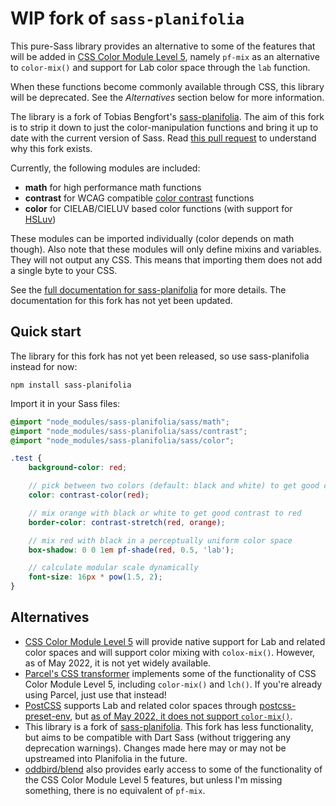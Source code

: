 # WIP fork of `sass-planifolia`

This pure-Sass library provides an alternative to some of the features that will be added in [CSS Color Module Level 5](https://www.w3.org/TR/css-color-5/), namely `pf-mix` as an alternative to `color-mix()` and support for Lab color space through the `lab` function.

When these functions become commonly available through CSS, this library will be deprecated. See the *Alternatives* section below for more information.

The library is a fork of Tobias Bengfort's [sass-planifolia](https://github.com/xi/sass-planifolia/). The aim of this fork is to strip it down to just the color-manipulation functions and bring it up to date with the current version of Sass. Read [this pull request](https://github.com/xi/sass-planifolia/pull/6) to understand why this fork exists.

Currently, the following modules are included:

-   **math** for high performance math functions
-   **contrast** for WCAG compatible [color
    contrast](https://www.w3.org/TR/WCAG20/#contrast-ratiodef) functions
-   **color** for CIELAB/CIELUV based color functions (with support for
    [HSLuv](http://www.hsluv.org/))

These modules can be imported individually (color depends on math though).
Also note that these modules will only define mixins and variables. They will
not output any CSS. This means that importing them does not add a single byte
to your CSS.

See the [full documentation for sass-planifolia](https://xi.github.io/sass-planifolia/) for more details. The documentation for this fork has not yet been updated.

## Quick start

The library for this fork has not yet been released, so use sass-planifolia instead for now:

    npm install sass-planifolia

Import it in your Sass files:

```scss
@import "node_modules/sass-planifolia/sass/math";
@import "node_modules/sass-planifolia/sass/contrast";
@import "node_modules/sass-planifolia/sass/color";

.test {
    background-color: red;

    // pick between two colors (default: black and white) to get good contrast
    color: contrast-color(red);

    // mix orange with black or white to get good contrast to red
    border-color: contrast-stretch(red, orange);

    // mix red with black in a perceptually uniform color space
    box-shadow: 0 0 1em pf-shade(red, 0.5, 'lab');

    // calculate modular scale dynamically
    font-size: 16px * pow(1.5, 2);
}
```

## Alternatives

- [CSS Color Module Level 5](https://www.w3.org/TR/css-color-5/) will provide native support for Lab and related color spaces and will support color mixing with `colox-mix()`. However, as of May 2022, it is not yet widely available.
- [Parcel's CSS transformer](https://github.com/parcel-bundler/parcel-css) implements some of the functionality of CSS Color Module Level 5, including `color-mix()` and `lch()`. If you're already using Parcel, just use that instead!
- [PostCSS](https://postcss.org/) supports Lab and related color spaces through [postcss-preset-env](https://github.com/csstools/postcss-plugins/tree/main/plugin-packs/postcss-preset-env), but [as of May 2022, it does not support `color-mix()`](https://github.com/csstools/postcss-plugins/issues/177).
- This library is a fork of [sass-planifolia](https://github.com/xi/sass-planifolia/). This fork has less functionality, but aims to be compatible with Dart Sass (without triggering any deprecation warnings). Changes made here may or may not be upstreamed into Planifolia in the future.
- [oddbird/blend](https://github.com/oddbird/blend) also provides early access to some of the functionality of the CSS Color Module Level 5 features, but unless I'm missing something, there is no equivalent of `pf-mix`.

